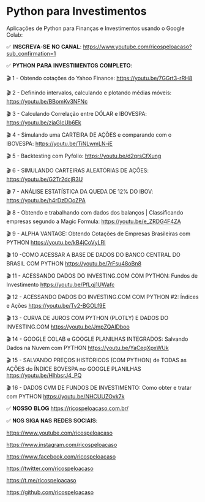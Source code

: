 # Python para Investimentos
Aplicações de Python para Finanças e Investimentos usando o Google Colab:

✅ 𝐈𝐍𝐒𝐂𝐑𝐄𝐕𝐀-𝐒𝐄 𝐍𝐎 𝐂𝐀𝐍𝐀𝐋:
https://www.youtube.com/ricospeloacaso?sub_confirmation=1

✅ 𝐏𝐘𝐓𝐇𝐎𝐍 𝐏𝐀𝐑𝐀 𝐈𝐍𝐕𝐄𝐒𝐓𝐈𝐌𝐄𝐍𝐓𝐎𝐒 𝐂𝐎𝐌𝐏𝐋𝐄𝐓𝐎:

🎬 1 - Obtendo cotações do Yahoo Finance: https://youtu.be/7GGrt3-rRH8

🎬 2 - Definindo intervalos, calculando e plotando médias móveis: https://youtu.be/BBomKv3NFNc

🎬 3 - Calculando Correlação entre DÓLAR e IBOVESPA: https://youtu.be/zjaGIcUb6Ek

🎬 4 - Simulando uma CARTEIRA DE AÇÕES e comparando com o IBOVESPA: https://youtu.be/TiNLwmLN-iE

🎬 5 - Backtesting com Pyfolio: https://youtu.be/d2qrsCfXung

🎬 6 - SIMULANDO CARTEIRAS ALEATÓRIAS DE AÇÕES: https://youtu.be/G2Tr2dcjR3U

🎬 7 - ANÁLISE ESTATÍSTICA DA QUEDA DE 12% DO IBOV: https://youtu.be/h4rDzDOoZPA

🎬 8 - Obtendo e trabalhando com dados dos balanços | Classificando empresas segundo a Magic Formula: https://youtu.be/e_ZRDG4F4ZA

🎬 9 - ALPHA VANTAGE: Obtendo Cotações de Empresas Brasileiras com PYTHON
https://youtu.be/kB4jCoVyLRI

🎬 10 -COMO ACESSAR A BASE DE DADOS DO BANCO CENTRAL DO BRASIL COM PYTHON
https://youtu.be/7rFsu48oBn8

🎬 11 - ACESSANDO DADOS DO INVESTING.COM COM PYTHON: Fundos de Investimento
https://youtu.be/PfLqj1UWafc

🎬 12 - ACESSANDO DADOS DO INVESTING.COM COM PYTHON #2: Índices e Ações
https://youtu.be/Tv2-BGOLf9E

🎬 13 - CURVA DE JUROS COM PYTHON (PLOTLY) E DADOS DO INVESTING.COM
https://youtu.be/JmpZQAIDboo

🎬 14 - GOOGLE COLAB e GOOGLE PLANILHAS INTEGRADOS: Salvando Dados na Nuvem com PYTHON
https://youtu.be/YaCeqXpxWUk

🎬 15 - SALVANDO PREÇOS HISTÓRICOS (COM PYTHON) de TODAS as AÇÕES do ÍNDICE BOVESPA no GOOGLE PLANILHAS
https://youtu.be/HlhbsrJ4_PQ

🎬 16 - DADOS CVM DE FUNDOS DE INVESTIMENTO: Como obter e tratar com PYTHON
https://youtu.be/NHCUUZOvk7k

✅ 𝐍𝐎𝐒𝐒𝐎 𝐁𝐋𝐎𝐆
https://ricospeloacaso.com.br/

✅ 𝐍𝐎𝐒 𝐒𝐈𝐆𝐀 𝐍𝐀𝐒 𝐑𝐄𝐃𝐄𝐒 𝐒𝐎𝐂𝐈𝐀𝐈𝐒:

https://www.youtube.com/ricospeloacaso

https://www.instagram.com/ricospeloacaso

https://www.facebook.com/ricospeloacaso

https://twitter.com/ricospeloacaso

https://t.me/ricospeloacaso

https://github.com/ricospeloacaso
